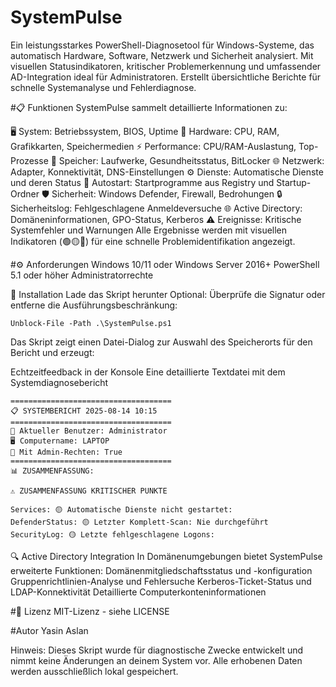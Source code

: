 # SystemPulse
Ein leistungsstarkes PowerShell-Diagnosetool für Windows-Systeme, das automatisch Hardware, Software, Netzwerk und Sicherheit analysiert. Mit visuellen Statusindikatoren, kritischer Problemerkennung und umfassender AD-Integration ideal für Administratoren. Erstellt übersichtliche Berichte für schnelle Systemanalyse und Fehlerdiagnose.

#📋 Funktionen
SystemPulse sammelt detaillierte Informationen zu:

🖥️ System: Betriebssystem, BIOS, Uptime
🔧 Hardware: CPU, RAM, Grafikkarten, Speichermedien
⚡ Performance: CPU/RAM-Auslastung, Top-Prozesse
💽 Speicher: Laufwerke, Gesundheitsstatus, BitLocker
🌐 Netzwerk: Adapter, Konnektivität, DNS-Einstellungen
⚙️ Dienste: Automatische Dienste und deren Status
🚀 Autostart: Startprogramme aus Registry und Startup-Ordner
🛡️ Sicherheit: Windows Defender, Firewall, Bedrohungen
🔒 Sicherheitslog: Fehlgeschlagene Anmeldeversuche
🌐 Active Directory: Domäneninformationen, GPO-Status, Kerberos
⚠️ Ereignisse: Kritische Systemfehler und Warnungen
Alle Ergebnisse werden mit visuellen Indikatoren (🟢🟡🔴) für eine schnelle Problemidentifikation angezeigt.

#⚙️ Anforderungen
Windows 10/11 oder Windows Server 2016+
PowerShell 5.1 oder höher
Administratorrechte

🚀 Installation
Lade das Skript herunter
Optional: Überprüfe die Signatur oder entferne die Ausführungsbeschränkung:
````
Unblock-File -Path .\SystemPulse.ps1
````

Das Skript zeigt einen Datei-Dialog zur Auswahl des Speicherorts für den Bericht und erzeugt:

Echtzeitfeedback in der Konsole
Eine detaillierte Textdatei mit dem Systemdiagnosebericht
````
====================================
📋 SYSTEMBERICHT 2025-08-14 10:15
====================================
🔑 Aktueller Benutzer: Administrator
🖥 Computername: LAPTOP
👤 Mit Admin-Rechten: True
====================================
📊 ZUSAMMENFASSUNG:

⚠️ ZUSAMMENFASSUNG KRITISCHER PUNKTE

Services: 🟡 Automatische Dienste nicht gestartet:
DefenderStatus: 🟡 Letzter Komplett-Scan: Nie durchgeführt
SecurityLog: 🟡 Letzte fehlgeschlagene Logons:
````
🔍 Active Directory Integration
In Domänenumgebungen bietet SystemPulse erweiterte Funktionen:
Domänenmitgliedschaftsstatus und -konfiguration
Gruppenrichtlinien-Analyse und Fehlersuche
Kerberos-Ticket-Status und LDAP-Konnektivität
Detaillierte Computerkonteninformationen

#📜 Lizenz
MIT-Lizenz - siehe LICENSE

#Autor
Yasin Aslan

Hinweis: Dieses Skript wurde für diagnostische Zwecke entwickelt und nimmt keine Änderungen an deinem System vor. Alle erhobenen Daten werden ausschließlich lokal gespeichert.


